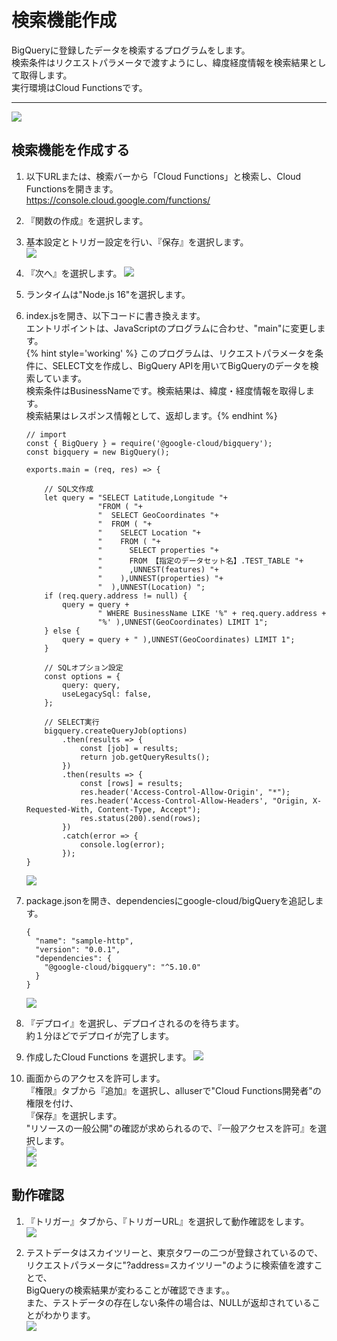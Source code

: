 # 検索機能作成  
BigQueryに登録したデータを検索するプログラムをします。  
検索条件はリクエストパラメータで渡すようにし、緯度経度情報を検索結果として取得します。  
実行環境はCloud Functionsです。  

----
  
![](img/mirameetvol30.drawio_2.png) 
  
## 検索機能を作成する
1. 以下URLまたは、検索バーから「Cloud Functions」と検索し、Cloud Functionsを開きます。  
https://console.cloud.google.com/functions/  

2. 『関数の作成』を選択します。  

3. 基本設定とトリガー設定を行い、『保存』を選択します。  
    ![](img/section3-1_1.png)

4. 『次へ』を選択します。 
    ![](img/section3-1.png)   

5. ランタイムは"Node.js 16"を選択します。

6. index.jsを開き、以下コードに書き換えます。  
エントリポイントは、JavaScriptのプログラムに合わせ、"main"に変更します。  
{% hint style='working' %} このプログラムは、リクエストパラメータを条件に、SELECT文を作成し、BigQuery APIを用いてBigQueryのデータを検索しています。  
検索条件はBusinessNameです。検索結果は、緯度・経度情報を取得します。  
検索結果はレスポンス情報として、返却します。{% endhint %}

    ```
    // import
    const { BigQuery } = require('@google-cloud/bigquery');
    const bigquery = new BigQuery();
      
    exports.main = (req, res) => {

        // SQL文作成
        let query = "SELECT Latitude,Longitude "+
                    "FROM ( "+
                    "  SELECT GeoCoordinates "+
                    "  FROM ( "+
                    "    SELECT Location "+
                    "    FROM ( "+
                    "      SELECT properties "+
                    "      FROM 【指定のデータセット名】.TEST_TABLE "+
                    "      ,UNNEST(features) "+
                    "    ),UNNEST(properties) "+
                    "  ),UNNEST(Location) ";
        if (req.query.address != null) {
            query = query + 
                    " WHERE BusinessName LIKE '%" + req.query.address +
                    "%' ),UNNEST(GeoCoordinates) LIMIT 1";
        } else {
            query = query + " ),UNNEST(GeoCoordinates) LIMIT 1";
        }
          
        // SQLオプション設定
        const options = {
            query: query,
            useLegacySql: false,
        };
          
        // SELECT実行
        bigquery.createQueryJob(options)
            .then(results => {
                const [job] = results;
                return job.getQueryResults();
            })
            .then(results => {
                const [rows] = results;
                res.header('Access-Control-Allow-Origin', "*");
                res.header('Access-Control-Allow-Headers', "Origin, X-Requested-With, Content-Type, Accept");
                res.status(200).send(rows);
            })
            .catch(error => {
                console.log(error);
            });
    }
    ```
    ![](img/section3-2.png)  

1. package.jsonを開き、dependenciesにgoogle-cloud/bigQueryを追記します。
    ```
    {
      "name": "sample-http",
      "version": "0.0.1",
      "dependencies": {
        "@google-cloud/bigquery": "^5.10.0"
      }
    }
    ```
    ![](img/section3-3.png)   
2.  『デプロイ』を選択し、デプロイされるのを待ちます。  
約１分ほどでデプロイが完了します。

3.  作成したCloud Functions を選択します。
    ![](img/section3-4.png)   

4.   画面からのアクセスを許可します。  
『権限』タブから『追加』を選択し、alluserで"Cloud Functions開発者"の権限を付け、  
『保存』を選択します。  
"リソースの一般公開"の確認が求められるので、『一般アクセスを許可』を選択します。  
    ![](img/section3-5.png)   
    ![](img/section3-6.png)   

## 動作確認
1. 『トリガー』タブから、『トリガーURL』を選択して動作確認をします。  
    ![](img/section3-7.png)   

2. テストデータはスカイツリーと、東京タワーの二つが登録されているので、  
リクエストパラメータに"?address=スカイツリー"のように検索値を渡すことで、  
BigQueryの検索結果が変わることが確認できます。。  
また、テストデータの存在しない条件の場合は、NULLが返却されていることがわかります。  
    ![](img/section3-8.png) 